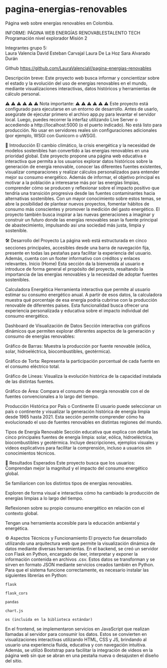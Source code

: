 # pagina-energias-renovables
Página web sobre energías renovables en Colombia.

INFORME: PÁGINA WEB ENERGÍAS RENOVABLESTALENTO TECH Programación nivel explorador Misión 2


Integrantes grupo 5:					
Laura Valencia 
David Esteban Carvajal 
Laura De La Hoz 
Sara Alvarado Durán 


Github
https://github.com/LauraValenciaV/pagina-energias-renovables



Descripción breve:
Este proyecto web busca informar y concientizar sobre el estado y la evolución del uso de energías renovables en el mundo, mediante visualizaciones interactivas, datos históricos y herramientas de cálculo personal.

⚠️ ⚠️ ⚠️ ⚠️ ⚠️ ⚠️ Nota importante: ⚠️ ⚠️ ⚠️ ⚠️ ⚠️ ⚠️
Este proyecto está configurado para ejecutarse en un entorno de desarrollo.
Antes de usarlo, asegúrate de ejecutar primero el archivo app.py para levantar el servidor local.
Luego, puedes recorrer la interfaz utilizando Live Server o accediendo a http://localhost:5000 (o el puerto indicado).
No está listo para producción. No usar en servidores reales sin configuraciones adicionales (por ejemplo, WSGI con Gunicorn o uWSGI).



🌱 Introducción
El cambio climático, la crisis energética y la necesidad de modelos sostenibles han convertido a las energías renovables en una prioridad global. Este proyecto propone una página web educativa e interactiva que permita a los usuarios explorar datos históricos sobre la generación de energía renovable, conocer las diferentes fuentes existentes, visualizar comparaciones y realizar cálculos personalizados para entender mejor su consumo energético.
Además de informar, el objetivo principal es motivar a la población a interesarse más por las energías limpias, comprender cómo se producen y reflexionar sobre el impacto positivo que tendría una transición progresiva desde las fuentes contaminantes hacia alternativas sostenibles. Con un mayor conocimiento sobre estos temas, se abre la posibilidad de plantear nuevos proyectos, fomentar hábitos de consumo más conscientes y promover la medición del gasto energético.
El proyecto también busca inspirar a las nuevas generaciones a imaginar y construir un futuro donde las energías renovables sean la fuente principal de abastecimiento, impulsando así una sociedad más justa, limpia y sostenible.

🛠 Desarrollo del Proyecto
La página web está estructurada en cinco secciones principales, accesibles desde una barra de navegación fija, presente en todas las pestañas para facilitar la experiencia del usuario. Además, cuenta con un footer informativo con créditos y enlaces relevantes.
Inicio (Home)
Esta sección da la bienvenida al usuario e introduce de forma general el propósito del proyecto, resaltando la importancia de las energías renovables y la necesidad de adoptar fuentes sostenibles.


Calculadora Energética
Herramienta interactiva que permite al usuario estimar su consumo energético anual. A partir de esos datos, la calculadora muestra qué porcentaje de esa energía podría cubrirse con la producción renovable de diferentes países. Esta funcionalidad busca ofrecer una experiencia personalizada y educativa sobre el impacto individual del consumo energético.


Dashboard de Visualización de Datos
Sección interactiva con gráficos dinámicos que permiten explorar diferentes aspectos de la generación y consumo de energías renovables:


Gráfico de Barras: Muestra la producción por fuente renovable (eólica, solar, hidroeléctrica, biocombustibles, geotérmica).


Gráfico de Torta: Representa la participación porcentual de cada fuente en el consumo eléctrico total.


Gráfico de Líneas: Visualiza la evolución histórica de la capacidad instalada de las distintas fuentes.


Gráfico de Área: Compara el consumo de energía renovable con el de fuentes convencionales a lo largo del tiempo.


Producción Histórica por País o Continente
El usuario puede seleccionar un país o continente y visualizar la generación histórica de energía limpia desde 1965 hasta 2021. Esta sección permite comprender cómo ha evolucionado el uso de fuentes renovables en distintas regiones del mundo.


Tipos de Energía Renovable
Sección educativa que explica con detalle las cinco principales fuentes de energía limpia: solar, eólica, hidroeléctrica, biocombustibles y geotérmica. Incluye descripciones, ejemplos visuales y videos explicativos para facilitar la comprensión, incluso a usuarios sin conocimientos técnicos.

🎯 Resultados Esperados
Este proyecto busca que los usuarios:
Comprendan mejor la magnitud y el impacto del consumo energético global.


Se familiaricen con los distintos tipos de energías renovables.


Exploren de forma visual e interactiva cómo ha cambiado la producción de energías limpias a lo largo del tiempo.


Reflexionen sobre su propio consumo energético en relación con el contexto global.


Tengan una herramienta accesible para la educación ambiental y energética.

⚙️ Aspectos Técnicos y Funcionamiento
El proyecto fue desarrollado utilizando una arquitectura web que permite la visualización dinámica de datos mediante diversas herramientas.
En el backend, se creó un servidor con Flask en Python, encargado de leer, interpretar y exponer la información contenida en archivos .csv. Estos datos se transforman y se sirven en formato JSON mediante servicios creados también en Python.
Para que el sistema funcione correctamente, es necesario instalar las siguientes librerías en Python:

    flask

    flask_cors

    pandas

    chart.js

    os (incluida en la biblioteca estándar)


En el frontend, se implementaron servicios en JavaScript que realizan llamadas al servidor para consumir los datos. Estos se convierten en visualizaciones interactivas utilizando HTML, CSS y JS, brindando al usuario una experiencia fluida, educativa y con navegación intuitiva.
Además, se utilizó Bootstrap para facilitar la integración de videos en la página web sin que se abran en una pestaña nueva o desajusten el diseño del sitio.
